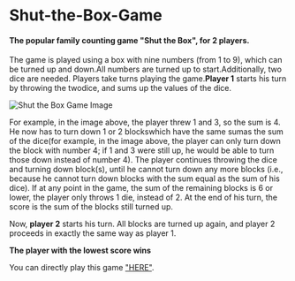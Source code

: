 # Shut-the-Box-Game
#### The popular family counting game "Shut the Box", for 2 players.

The game is played using a box with nine numbers (from 1 to 9), which can be turned up and down.All numbers are turned up to start.Additionally, two dice are needed. Players take turns playing the game.**Player 1** starts his turn by throwing the twodice, and sums up the values of the dice.

![Shut the Box Game Image](https://upload.wikimedia.org/wikipedia/commons/thumb/3/35/Shut_the_box.jpg/250px-Shut_the_box.jpg)

For example, in the image above, the player threw 1 and 3, so the sum is 4.  He  now  has  to  turn  down  1  or  2  blockswhich  have  the  same  sumas  the sum  of  the  dice(for  example,  in  the  image  above,  the  player  can  only  turn down the block with number 4; if 1 and 3 were still up, he would be able to turn those down instead of number 4). The player continues throwing the dice and turning  down  block(s),  until  he  cannot turn  down  any  more  blocks  (i.e., because  he  cannot  turn  down  blocks  with  the  sum  equal  as  the  sum  of  his dice). If at any point in the game, the sum of the remaining blocks is 6 or lower, the  player  only  throws  1  die,  instead  of  2. At  the  end  of  his  turn, the  score  is the sum of the blocks still turned up.

Now,  **player  2**  starts  his  turn.  All  blocks  are  turned  up  again,  and  player  2 proceeds in exactly the same way as player 1.

**The player with the lowest score wins**

You can directly play this game ["HERE"](https://codepen.io/idhamid2/pen/RwZwYRL).
